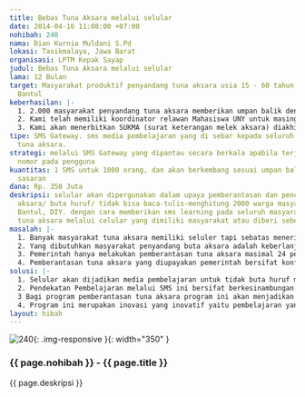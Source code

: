 ```yaml
---
title: Bebas Tuna Aksara melalui selular
date: 2014-04-16 11:08:00 +07:00
nohibah: 240
nama: Dian Kurnia Muldani S.Pd
lokasi: Tasikmalaya, Jawa Barat
organisasi: LPTM Kepak Sayap
judul: Bebas Tuna Aksara melalui selular
lama: 12 Bulan
target: Masyarakat produktif penyandang tuna aksara usia 15 - 60 tahun di Kabupaten
  Bantul
keberhasilan: |-
  1. 2.000 masyarakat penyandang tuna aksara memberikan umpan balik dengan membalas SMS setiap harinya sesuai tugas yang disebar melalui SMS gateway. (by name by adress kami sudah memili data)
  2. Kami telah memiliki koordinator relawan Mahasiswa UNY untuk masing-masing wilayah untuk memberikan laporan secara tertulis progress report yang diselenggarakan 1 bulan 2 x.
  3. Kami akan menerbitkan SUKMA (surat keterangan melek aksara) diakhir program nanti untuk semua program
tipe: SMS Gateway. sms media pembelajaran yang di sebar kepada seluruh masyarakat
  tuna aksara.
strategi: melalui SMS Gateway yang dipantau secara berkala apabila terjadi penggunaan
  nomor pada pengguna
kuantitas: 1 SMS untuk 1000 orang, dan akan berkembang sesuai umpan balik dari masyarakat
  sasaran
dana: Rp. 350 Juta
deskripsi: selular akan dipergunakan dalam upaya pemberantasan dan pencegahan tuna
  aksara/ buta huruf/ tidak bisa baca-tulis-menghitung 2000 warga masyarakat kabupaten
  Bantul, DIY. dengan cara memberikan sms learning pada seluruh masyarakat penyandang
  tuna aksara melalui celular yang dimiliki masyarakat atau diberi sebelumnya.
masalah: |-
  1. Banyak masyarakat tuna aksara memiliki seluler tapi sebatas menerima dan menelepon saja tidak untuk SMS karena mereka tidak mampu baca maupun menulis
  2. Yang dibutuhkan masyarakat penyandang buta aksara adalah keberlanjutan penanganan pemberantasan tuna aksara.
  3. Pemerintah hanya melakukan pemberantasan tuna aksara masimal 24 pertemuan masing-masing 60 menit
  4. Pemberantasan tuna aksara yang diupayakan pemerintah bersifat konfensional yang menyerupai pembelajaran klasikal di bangku sekolah
solusi: |-
  1. Selular akan dijadikan media pembelajaran untuk tidak buta huruf melalui SMS gateway
  2. Pendekatan Pembelajaran melalui SMS ini bersifat berkesinambungan.
  3 Bagi program pemberantasan tuna aksara program ini akan menjadikan rekor pembelajaran terlama di indonesia selama satu tahun dan setiap hari
  4. Program ini merupakan inovasi yang inovatif yaitu pembelajaran yang bisa dilaukan kapan saja dan dimana saja
layout: hibah
---
```


![240](/static/img/hibahcms/240.png){: .img-responsive }{: width="350" }

### {{ page.nohibah }} - {{ page.title }}

{{ page.deskripsi }}
